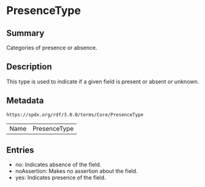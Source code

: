 <!-- Automatically generated by spec-parser v2.1.0 on 2024-06-17T15:44:58.460830+00:00 -->
<!-- SPDX-License-Identifier: Community-Spec-1.0 -->

# PresenceType

## Summary

Categories of presence or absence.


## Description

This type is used to indicate if a given field is present or absent or unknown.


## Metadata

`https://spdx.org/rdf/3.0.0/terms/Core/PresenceType`


| | |
|---|---|
| Name | PresenceType |




## Entries

- no: Indicates absence of the field.
- noAssertion: Makes no assertion about the field.
- yes: Indicates presence of the field.

